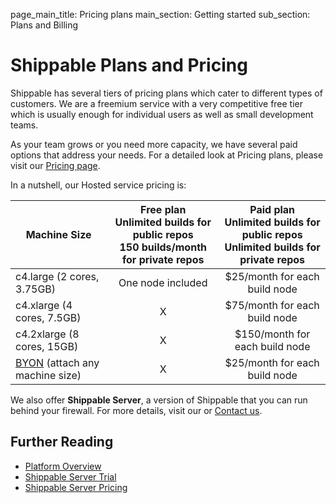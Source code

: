 page_main_title: Pricing plans
main_section: Getting started
sub_section: Plans and Billing

# Shippable Plans and Pricing


Shippable has several tiers of pricing plans which cater to different types of customers. We are a freemium service with a very competitive free tier which is usually enough for individual users as well as small development teams.

As your team grows or you need more capacity, we have several paid options that address your needs. For a detailed look at Pricing plans, please visit our <a href="https://www.shippable.com/pricing.html">Pricing page</a>.

In a nutshell, our Hosted service pricing is:

| Machine Size               	| Free plan <br>Unlimited builds for public repos<br>150 builds/month for private repos 	| Paid plan <br>Unlimited builds for public repos<br>Unlimited builds for private repos 	|
|----------------------------	|:-------------------------------------------------------------------------------------:	|:-------------------------------------------------------------------------------------:	|
| c4.large (2 cores, 3.75GB) 	|                                   One node included                                   	|                             $25/month for each build node                             	|
| c4.xlarge (4 cores, 7.5GB) 	|                                           X                                           	|                             $75/month for each build node                             	|
| c4.2xlarge (8 cores, 15GB) 	|                                           X                                           	|                             $150/month for each build node                            	|
| [BYON](platform/runtime/overview#nodes) (attach any machine size) 	|                                           X                                           	|                             $25/month for each build node                            	|

We also offer **Shippable Server**, a version of Shippable that you can run behind your firewall. For more details, visit our  or <a href="https://www.shippable.com/contact.html">Contact us</a>. 


## Further Reading
* [Platform Overview](platform/overview)
* <a href="https://www.shippable.com/enterprise.html">Shippable Server Trial</a>
* <a href="https://www.shippable.com/pricing.html">Shippable Server Pricing</a>

